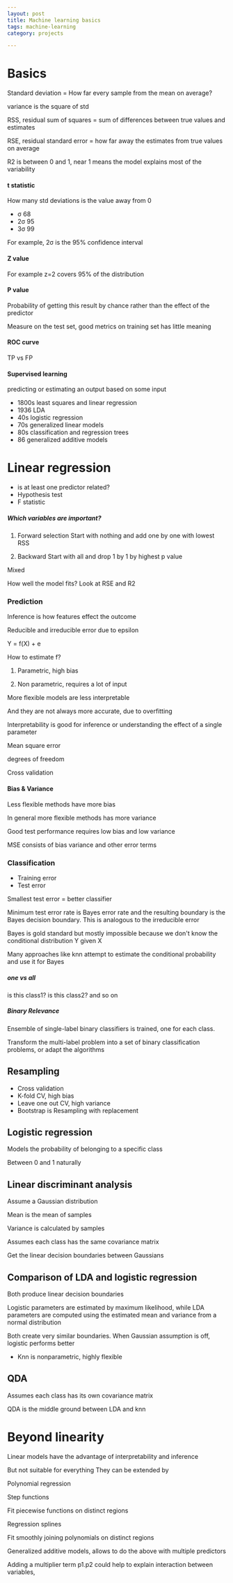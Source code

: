 ```yaml
---
layout: post
title: Machine learning basics
tags: machine-learning 
category: projects

--- 
```


# Basics

Standard deviation = How far every sample from the mean on average? 

variance is the square of std

RSS, residual sum of squares = sum of differences between true values and estimates 

RSE, residual standard error = how far away the estimates from true values on average 

R2 is between 0 and 1, near 1 means the model explains most of the variability 

#### t statistic

How many std deviations is the value away from 0 

+ σ 68
+ 2σ 95
+ 3σ 99


For example, 2σ is the 95% confidence interval 

#### Z value

For example z=2 covers 95% of the distribution

#### P value 

Probability of getting this result by chance rather than the effect of the predictor 

Measure on the test set, good metrics on training set has little meaning 

#### ROC curve
TP vs FP


#### Supervised learning 
predicting or estimating an output based on some input 

+ 1800s least squares and linear regression
+ 1936 LDA
+ 40s logistic regression
+ 70s generalized linear models 
+ 80s classification and regression trees
+ 86 generalized additive models


# Linear regression 

+ is at least one predictor related? 
+ Hypothesis test
+ F statistic


##### Which variables are important?

1. Forward selection 
Start with nothing and add one by one with lowest RSS

2. Backward 
Start with all and drop 1 by 1 by highest p value 

Mixed 

How well the model fits? Look at RSE and R2


### Prediction 

Inference is how features effect the outcome 

Reducible and irreducible error due to epsilon 

Y = f(X) + e

How to estimate f?

1. Parametric, high bias 

2. Non parametric, requires a lot of input 


More flexible models are less interpretable

And they are not always more accurate, due to overfitting 

Interpretability is good for inference or understanding the effect of a single parameter 

Mean square error 

degrees of freedom

Cross validation 

#### Bias & Variance

Less flexible methods have more bias 

In general more flexible methods has more variance 

Good test performance requires low bias and low variance 

MSE consists of bias variance and other error terms 


### Classification 

+ Training error
+ Test error

Smallest test error = better classifier 

Minimum test error rate is Bayes error rate and the resulting boundary is the Bayes decision boundary. This is analogous to the irreducible error 

Bayes is gold standard but mostly impossible because we don't know the conditional distribution Y given X 

Many approaches like knn attempt to estimate the conditional probability and use it for Bayes 


##### one vs all
is this class1? is this class2? and so on 

##### Binary Relevance
Ensemble of single-label binary classifiers is trained, one for each class.

Transform the multi-label problem into a set of binary classification problems, or adapt the algorithms


## Resampling
+ Cross validation 
+ K-fold CV, high bias 
+ Leave one out CV,  high variance 
+ Bootstrap is Resampling with replacement 


## Logistic regression
Models the probability of belonging to a specific class 

Between 0 and 1 naturally


## Linear discriminant analysis

Assume a Gaussian distribution

Mean is the mean of samples

Variance is calculated by samples 

Assumes each class has the same covariance matrix 

Get the linear decision boundaries between Gaussians

## Comparison of LDA and logistic regression
Both produce linear decision boundaries 

Logistic parameters are estimated by maximum likelihood, while LDA parameters are computed using the estimated mean and variance from a normal distribution

Both create very similar boundaries. When Gaussian assumption is off, logistic performs better 

+ Knn is nonparametric, highly flexible 

## QDA 
Assumes each class has its own covariance matrix 

QDA is the middle ground between LDA and knn 


# Beyond linearity 

Linear models have the advantage of interpretability and inference 

But not suitable for everything
They can be extended by

Polynomial regression 

Step functions

Fit piecewise functions on distinct regions

Regression splines 

Fit smoothly joining polynomials on distinct regions

Generalized additive models, allows to do the above with multiple predictors 

Adding a multiplier term p1.p2 could help to explain interaction between variables, 



